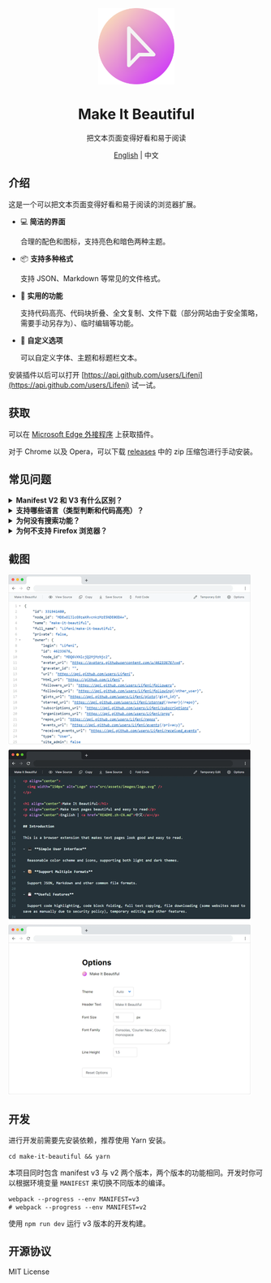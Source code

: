 <p align="center">
  <img width="150px" alt="Logo" src="src/assets/images/logo.svg" />
</p>

<h1 align="center">Make It Beautiful</h1>
<p align="center">把文本页面变得好看和易于阅读</p>
<p align="center"><a href="README.md">English</a> | 中文</p>

## 介绍

这是一个可以把文本页面变得好看和易于阅读的浏览器扩展。

- 💻 **简洁的界面**

  合理的配色和图标，支持亮色和暗色两种主题。

- 📦 **支持多种格式**

  支持 JSON、Markdown 等常见的文件格式。

- 💾 **实用的功能**

  支持代码高亮、代码块折叠、全文复制、文件下载（部分网站由于安全策略，需要手动另存为）、临时编辑等功能。

- 🎨 **自定义选项**

  可以自定义字体、主题和标题栏文本。

安装插件以后可以打开 [https://api.github.com/users/Lifeni](https://api.github.com/users/Lifeni) 试一试。

## 获取

可以在 [Microsoft Edge 外接程序](https://microsoftedge.microsoft.com/addons/detail/make-it-beautiful/jjgkadobhgomjcppaojffnlooknkkodd) 上获取插件。

对于 Chrome 以及 Opera，可以下载 [releases](https://github.com/Lifeni/make-it-beautiful/releases) 中的 zip 压缩包进行手动安装。

## 常见问题

<details>
  <summary><strong>Manifest V2 和 V3 有什么区别？</strong></summary>

V3 是 Chromium 扩展平台的下一个版本，但目前来说还存在一些问题。

比如 Microsoft Edge Addons 目前只支持 V2 版本，以及 V3 版本下 background.js 中 `chrome.downloads` API 不可用等问题。

这个项目的 V2 和 V3 版本在功能上没有区别，如果你不知道要下载哪个版本，那就下载 V2 版本吧 :)。

</details>


<details>
  <summary><strong>支持哪些语言（类型判断和代码高亮）？</strong></summary>

支持的语言及拓展名可以在 [mimes.ts](https://github.com/Lifeni/make-it-beautiful/blob/master/src/imports/mimes.ts) 文件中查询。

如果你想要添加其他 CodeMirror 所支持的语言，可以通过 Issue 或者提交 PR 告诉我。

</details>

<details>
  <summary><strong>为何没有搜索功能？</strong></summary>

因为浏览器自带的搜索已经可以满足大部分的需求。

而且目前使用的编辑器（CodeMirror 5）无法把搜索功能既做到好用又做到好看，未来升级编辑器后可能会再考虑加入搜索功能。

</details>

<details>
  <summary><strong>为何不支持 Firefox 浏览器？</strong></summary>

Firefox 已经自带了一个很好用的 JSON 查看器，所以目前不打算适配 Firefox。

</details>

## 截图

![预览截图](docs/preview.webp)

## 开发

进行开发前需要先安装依赖，推荐使用 Yarn 安装。

```shell
cd make-it-beautiful && yarn
```

本项目同时包含 manifest v3 与 v2 两个版本，两个版本的功能相同。开发时你可以根据环境变量 `MANIFEST` 来切换不同版本的编译。

```shell
webpack --progress --env MANIFEST=v3
# webpack --progress --env MANIFEST=v2
```

使用 `npm run dev` 运行 v3 版本的开发构建。

## 开源协议

MIT License

